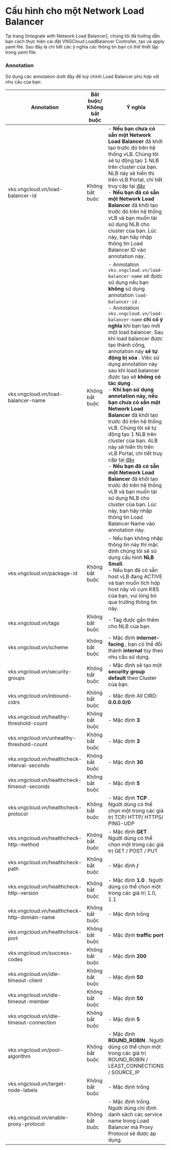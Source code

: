 # Cấu hình cho một Network Load Balancer

Tại trang \[Integrate with Network Load Balancer], chúng tôi đã hướng dẫn bạn cách thực hiện cài đặt VNGCloud LoadBalancer Controller, tạo và apply yaml file. Sau đây là chi tiết các ý nghĩa các thông tin bạn có thể thiết lập trong yaml file:

### Annotation 

Sử dụng các annotation dưới đây để tuỳ chỉnh Load Balancer phù hợp với nhu cầu của bạn:

| Annotation | Bắt buộc/ Không bắt buộc | Ý nghĩa |
| --- | --- | --- |
| vks.vngcloud.vn/load-balancer-id | Không bắt buộc | - **Nếu bạn chưa có sẵn một Network Load Balancer**  đã khởi tạo trước đó trên hệ thống vLB. Chúng tôi sẽ tự động tạo 1 NLB trên cluster của bạn. NLB này sẽ hiển thị trên vLB Portal, chi tiết truy cập tại  [đây](https://hcm-3.console.vngcloud.vn/vserver/load-balancer/vlb) <br> - **Nếu bạn đã có sẵn một Network Load Balancer**  đã khởi tạo trước đó trên hệ thống vLB và bạn muốn tái sử dụng NLB cho cluster của bạn. Lúc này, bạn hãy nhập thông tin Load Balancer ID vào annotation này. |
| vks.vngcloud.vn/load-balancer-name | Không bắt buộc | - Annotation  `vks.vngcloud.vn/load-balancer-name`  sẽ được sử dụng nếu bạn  **không**  sử dụng annotation  `load-balancer-id` . <br> - Annotation  `vks.vngcloud.vn/load-balancer-name`   **chỉ có ý nghĩa**  khi bạn tạo mới một load balancer. Sau khi load balancer được tạo thành công, annotation này  **sẽ tự động bị xóa** . Việc sử dụng annotation này sau khi load balancer được tạo sẽ  **không có tác dụng** . <br> - **Khi bạn sử dụng annotation này, nếu bạn chưa có sẵn một Network Load Balancer**  đã khởi tạo trước đó trên hệ thống vLB. Chúng tôi sẽ tự động tạo 1 NLB trên cluster của bạn. ALB này sẽ hiển thị trên vLB Portal, chi tiết truy cập tại  [đây](https://hcm-3.console.vngcloud.vn/vserver/load-balancer/vlb) <br> - **Nếu bạn đã có sẵn một Network Load Balancer**  đã khởi tạo trước đó trên hệ thống vLB và bạn muốn tái sử dụng NLB cho cluster của bạn. Lúc này, bạn hãy nhập thông tin Load Balancer Name vào annotation này. |
| vks.vngcloud.vn/package-id | Không bắt buộc | - Nếu bạn không nhập thông tin này thì mặc định chúng tôi sẽ sử dụng cấu hình  **NLB Small.** <br> - Nếu bạn đã có sẵn host vLB đang ACTIVE và bạn muốn tích hợp host này vô cụm K8S của bạn, vui lòng bỏ qua trường thông tin này. |
| vks.vngcloud.vn/tags | Không bắt buộc | - Tag được gắn thêm cho NLB của bạn. |
| vks.vngcloud.vn/scheme | Không bắt buộc | - Mặc định  **internet-facing** , bạn có thể đổi thành  **internal**  tùy theo nhu cầu sử dụng. |
| vks.vngcloud.vn/security-groups | Không bắt buộc | - Mặc định sẽ tạo một  **security group default**  theo Cluster của bạn. |
| vks.vngcloud.vn/inbound-cidrs | Không bắt buộc | - Mặc định All CIRD:  **0.0.0.0/0** |
| vks.vngcloud.vn/healthy-threshold-count | Không bắt buộc | - Mặc định  **3** |
| vks.vngcloud.vn/unhealthy-threshold-count | Không bắt buộc | - Mặc định  **3** |
| vks.vngcloud.vn/healthcheck-interval-seconds | Không bắt buộc | - Mặc định  **30** |
| vks.vngcloud.vn/healthcheck-timeout-seconds | Không bắt buộc | - Mặc định  **5** |
| vks.vngcloud.vn/healthcheck-protocol | Không bắt buộc | - Mặc định  **TCP** . Người dùng có thể chọn một trong các giá trị TCP/ HTTP/ HTTPS/ PING-UDP |
| vks.vngcloud.vn/healthcheck-http-method | Không bắt buộc | - Mặc định  **GET** . Người dùng có thể chọn một trong các giá trị GET / POST / PUT |
| vks.vngcloud.vn/healthcheck-path | Không bắt buộc | - Mặc định  **/** |
| vks.vngcloud.vn/healthcheck-http-version | Không bắt buộc | - Mặc định  **1.0** . Người dùng có thể chọn một trong các giá trị 1.0, 1.1 |
| vks.vngcloud.vn/healthcheck-http-domain-name | Không bắt buộc | - Mặc định trống |
| vks.vngcloud.vn/healthcheck-port | Không bắt buộc | - Mặc định  **traffic port** |
| vks.vngcloud.vn/success-codes | Không bắt buộc | - Mặc định  **200** |
| vks.vngcloud.vn/idle-timeout-client | Không bắt buộc | - Mặc định  **50** |
| vks.vngcloud.vn/idle-timeout-member | Không bắt buộc | - Mặc định  **50** |
| vks.vngcloud.vn/idle-timeout-connection | Không bắt buộc | - Mặc định  **5** |
| vks.vngcloud.vn/pool-algorithm | Không bắt buộc | - Mặc định  **ROUND_ROBIN** . Người dùng có thể chọn một trong các giá trị ROUND_ROBIN / LEAST_CONNECTIONS / SOURCE_IP |
| vks.vngcloud.vn/target-node-labels | Không bắt buộc | - Mặc định trống |
| vks.vngcloud.vn/enable-proxy-protocol | Không bắt buộc | - Mặc định trống. Người dùng chỉ định danh sách các service name trong Load Balancer mà Proxy Protocol sẽ được áp dụng. |

